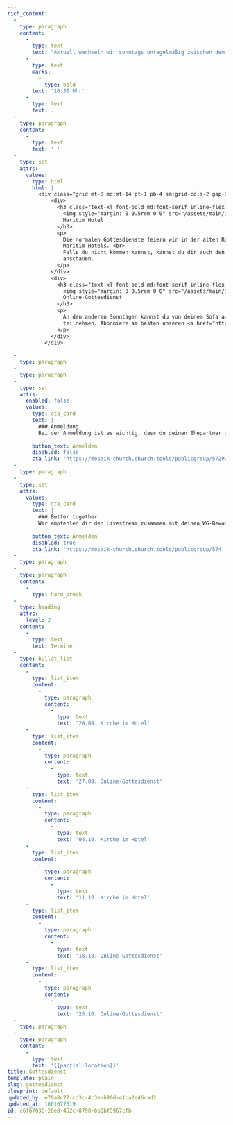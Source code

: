 ```yaml
---
rich_content:
  -
    type: paragraph
    content:
      -
        type: text
        text: "Aktuell wechseln wir sonntags unregelmäßig zwischen dem Maritim Hotel und einem Online-Gottesdienst. Los geht's jeweils um\_"
      -
        type: text
        marks:
          -
            type: bold
        text: '10:30 Uhr'
      -
        type: text
        text: .
  -
    type: paragraph
    content:
      -
        type: text
        text: ' '
  -
    type: set
    attrs:
      values:
        type: html
        html: |
          <div class="grid mt-8 md:mt-14 pt-1 pb-4 sm:grid-cols-2 gap-6 sm:gap-12 md:-mx-12">
              <div>
                <h3 class="text-xl font-bold md:font-serif inline-flex items-center">
                  <img style="margin: 0 0.5rem 0 0" src="/assets/main/images/maritim-logo.svg" alt="Maritim Hotels Logo">
                  Maritim Hotel
                </h3>
                <p>
                  Die normalen Gottesdienste feiern wir in der alten Reithalle des
                  Maritim Hotels. <br>
                  Falls du nicht kommen kannst, kannst du dir auch den Livestream auf <a href="https://instagram.com/mosaik_church" class="text-indigo-600">Instagram</a>
                  anschauen.
                </p>
              </div>
              <div>
                <h3 class="text-xl font-bold md:font-serif inline-flex items-center">
                  <img style="margin: 0 0.5rem 0 0" src="/assets/main/images/youtube-logo.svg" alt="Youtube Logo">
                  Online-Gottesdienst
                </h3>
                <p>
                  An den anderen Sonntagen kannst du von deinem Sofa aus am Gottesdienst
                  teilnehmen. Abonniere am besten unseren <a href="https://www.youtube.com/channel/UCUQI6VwkU8NYR-VfpLKmXDw?sub_confirmation=1" class="text-red-600">Youtube-Channel</a>.
                </p>
              </div>
            </div>
          
  -
    type: paragraph
  -
    type: paragraph
  -
    type: set
    attrs:
      enabled: false
      values:
        type: cta_card
        text: |
          ### Anmeldung
          Bei der Anmeldung ist es wichtig, dass du deinen Ehepartner und Kinder angibst, beziehungsweise ihr euch als WG einzeln anmeldet und in das Kommentarfeld schreibt, zu welcher WG ihr gehört. Dann wissen wir, wer zusammensitzen kann.
          
        button_text: Anmelden
        disabled: false
        cta_link: 'https://mosaik-church.church.tools/publicgroup/572#/'
  -
    type: paragraph
  -
    type: set
    attrs:
      values:
        type: cta_card
        text: |
          ### Better together
          Wir empfehlen dir den Livestream zusammen mit deinen WG-Bewohnern, Nachbarn, Freunde oder Familie zu schauen. Falls du keine Möglichkeit hast, gibt es in der Mosaik Church (Römerstraße 10) ein paar Plätze, wo du mit anderen gemeinsam den Livestream anschauen kannst. Melde dich bitte vorher an. Die Plätze sind begrenzt.
          
        button_text: Anmelden
        disabled: true
        cta_link: 'https://mosaik-church.church.tools/publicgroup/574'
  -
    type: paragraph
  -
    type: paragraph
    content:
      -
        type: hard_break
  -
    type: heading
    attrs:
      level: 2
    content:
      -
        type: text
        text: Termine
  -
    type: bullet_list
    content:
      -
        type: list_item
        content:
          -
            type: paragraph
            content:
              -
                type: text
                text: '20.09. Kirche im Hotel'
      -
        type: list_item
        content:
          -
            type: paragraph
            content:
              -
                type: text
                text: '27.09. Online-Gottesdienst'
      -
        type: list_item
        content:
          -
            type: paragraph
            content:
              -
                type: text
                text: '04.10. Kirche im Hotel'
      -
        type: list_item
        content:
          -
            type: paragraph
            content:
              -
                type: text
                text: '11.10. Kirche im Hotel'
      -
        type: list_item
        content:
          -
            type: paragraph
            content:
              -
                type: text
                text: '18.10. Online-Gottesdienst'
      -
        type: list_item
        content:
          -
            type: paragraph
            content:
              -
                type: text
                text: '25.10. Online-Gottesdienst'
  -
    type: paragraph
  -
    type: paragraph
    content:
      -
        type: text
        text: '{{partial:location}}'
title: Gottesdienst
template: plain
slug: gottesdienst
blueprint: default
updated_by: e79a8c77-cd3c-4c3e-b80d-41ca2e46cad2
updated_at: 1601077519
id: c6f67036-26e8-452c-8798-6b5bf5967cfb
---
```

